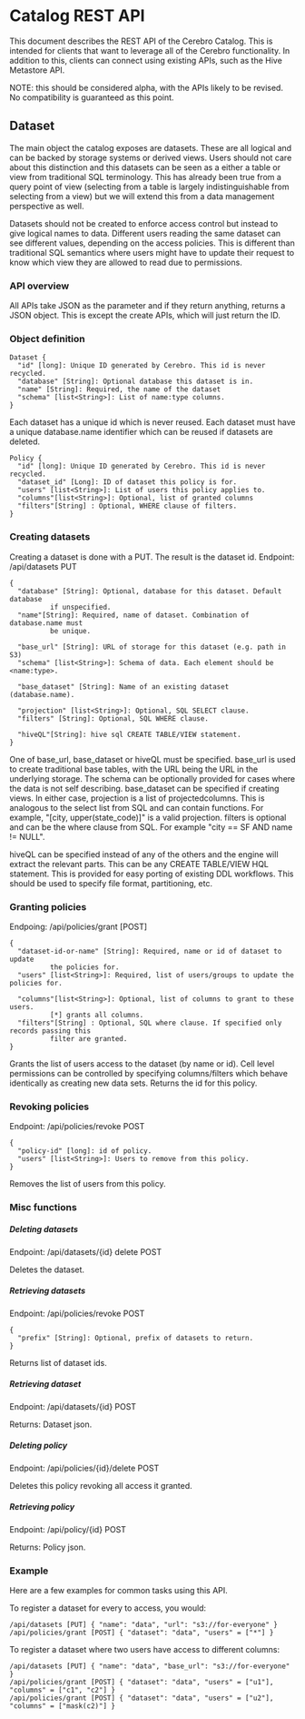 # Catalog REST API
This document describes the REST API of the Cerebro Catalog. This is intended for
clients that want to leverage all of the Cerebro functionality. In addition to this,
clients can connect using existing APIs, such as the Hive Metastore API.

NOTE: this should be considered alpha, with the APIs likely to be revised. No compatibility
is guaranteed as this point.

## Dataset

The main object the catalog exposes are datasets. These are all logical and can be
backed by storage systems or derived views. Users should not care about this distinction
and this datasets can be seen as a either a table or view from traditional SQL terminology.
This has already been true from a query point of view (selecting from a table is largely
indistinguishable from selecting from a view) but we will extend this from a data
management perspective as well.

Datasets should not be created to enforce access control but instead to give logical names
to data. Different users reading the same dataset can see different values, depending on
the access policies. This is different than traditional SQL semantics where users might
have to update their request to know which view they are allowed to read due to
permissions.

### API overview
All APIs take JSON as the parameter and if they return anything, returns a JSON object.
This is except the create APIs, which will just return the ID.

### Object definition
```
Dataset {
  "id" [long]: Unique ID generated by Cerebro. This id is never recycled.
  "database" [String]: Optional database this dataset is in.
  "name" [String]: Required, the name of the dataset
  "schema" [list<String>]: List of name:type columns.
}
```
Each dataset has a unique id which is never reused. Each dataset must have a unique
database.name identifier which can be reused if datasets are deleted.

```
Policy {
  "id" [long]: Unique ID generated by Cerebro. This id is never recycled.
  "dataset_id" [Long]: ID of dataset this policy is for.
  "users" [list<String>]: List of users this policy applies to.
  "columns"[list<String>]: Optional, list of granted columns
  "filters"[String] : Optional, WHERE clause of filters.
}
```

### Creating datasets
Creating a dataset is done with a PUT. The result is the dataset id.
Endpoint: /api/datasets PUT
```
{
  "database" [String]: Optional, database for this dataset. Default database
          if unspecified.
  "name"[String]: Required, name of dataset. Combination of database.name must
          be unique.

  "base_url" [String]: URL of storage for this dataset (e.g. path in S3)
  "schema" [list<String>]: Schema of data. Each element should be <name:type>.

  "base_dataset" [String]: Name of an existing dataset (database.name).

  "projection" [list<String>]: Optional, SQL SELECT clause.
  "filters" [String]: Optional, SQL WHERE clause.

  "hiveQL"[String]: hive sql CREATE TABLE/VIEW statement.
}
```

One of base_url, base_dataset or hiveQL must be specified. base_url is used to create
traditional base tables, with the URL being the URL in the underlying storage. The
schema can be optionally provided for cases where the data is not self describing.
base_dataset can be specified if creating views. In either case, projection is a list
of projectedcolumns. This is analogous to the select list from SQL and can contain
functions. For example, "[city, upper(state_code)]" is a valid projection. filters is
optional and can be the where clause from SQL. For example "city == SF AND name != NULL".

hiveQL can be specified instead of any of the others and the engine will extract
the relevant parts. This can be any CREATE TABLE/VIEW HQL statement. This is provided
for easy porting of existing DDL workflows. This should be used to specify file format,
partitioning, etc.

### Granting policies
Endpoing: /api/policies/grant [POST]
```
{
  "dataset-id-or-name" [String]: Required, name or id of dataset to update
          the policies for.
  "users" [list<String>]: Required, list of users/groups to update the policies for.

  "columns"[list<String>]: Optional, list of columns to grant to these users.
          [*] grants all columns.
  "filters"[String] : Optional, SQL where clause. If specified only records passing this
          filter are granted.
}
```
Grants the list of users access to the dataset (by name or id). Cell level permissions
can be controlled by specifying columns/filters which behave identically as creating
new data sets. Returns the id for this policy.

### Revoking policies
Endpoint: /api/policies/revoke POST
```
{
  "policy-id" [long]: id of policy.
  "users" [list<String>]: Users to remove from this policy.
}
```
Removes the list of users from this policy.

### Misc functions

##### Deleting datasets
Endpoint: /api/datasets/{id} delete POST

Deletes the dataset.

##### Retrieving datasets
Endpoint: /api/policies/revoke POST
```
{
  "prefix" [String]: Optional, prefix of datasets to return.
}
```
Returns list of dataset ids.

##### Retrieving dataset
Endpoint: /api/datasets/{id} POST

Returns: Dataset json.

##### Deleting policy
Endpoint: /api/policies/{id}/delete POST

Deletes this policy revoking all access it granted.

##### Retrieving policy
Endpoint: /api/policy/{id} POST

Returns: Policy json.

### Example
Here are a few examples for common tasks using this API.

To register a dataset for every to access, you would:
```
/api/datasets [PUT] { "name": "data", "url": "s3://for-everyone" }
/api/policies/grant [POST] { "dataset": "data", "users" = ["*"] }
```

To register a dataset where two users have access to different columns:
```
/api/datasets [PUT] { "name": "data", "base_url": "s3://for-everyone" }
/api/policies/grant [POST] { "dataset": "data", "users" = ["u1"], "columns" = ["c1", "c2"] }
/api/policies/grant [POST] { "dataset": "data", "users" = ["u2"], "columns" = ["mask(c2)"] }
```

